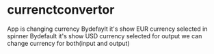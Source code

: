# currenctconvertor
App is changing currency
Bydefaylt it's show EUR currency selected in spinner
Bydefault it's show USD currency selected for output
we can change currency for both(input and output)
